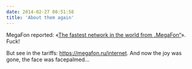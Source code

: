 ```yaml
---
date: 2014-02-27 08:51:58
title: 'About them again'
---
```


MegaFon reported: «<a href="http://habrahabr.ru/company/megafon/blog/213991">The fastest network in
the world from „MegaFon“</a>». Fuck!

But see in the tariffs: <a href="http://megafon.ru/internet">https://megafon.ru/internet</a>. And
now the joy was gone, the face was facepalmed…

